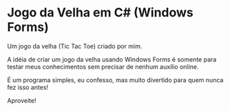 <h1>Jogo da Velha em C# (Windows Forms)</h1>
Um jogo da velha (Tic Tac Toe) criado por mim.

A idéia de criar um jogo da velha usando Windows Forms é somente para testar meus conhecimentos sem precisar de nenhum auxílio online.

É um programa simples, eu confesso, mas muito divertido para quem nunca fez isso antes!

Aproveite!
